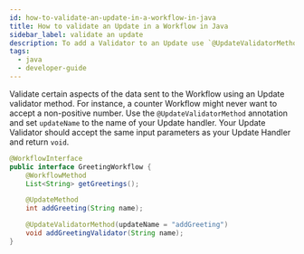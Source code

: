 ```yaml
---
id: how-to-validate-an-update-in-a-workflow-in-java
title: How to validate an Update in a Workflow in Java
sidebar_label: validate an update
description: To add a Validator to an Update use `@UpdateValidatorMethod`
tags:
  - java
  - developer-guide
---
```


Validate certain aspects of the data sent to the Workflow using an Update validator method.
For instance, a counter Workflow might never want to accept a non-positive number. Use the `@UpdateValidatorMethod` annotation and set `updateName`
to the name of your Update handler. Your Update Validator should accept the same input parameters as your Update Handler and return `void`.

```java
@WorkflowInterface
public interface GreetingWorkflow {
    @WorkflowMethod
    List<String> getGreetings();

    @UpdateMethod
    int addGreeting(String name);

    @UpdateValidatorMethod(updateName = "addGreeting")
    void addGreetingValidator(String name);
}
```

